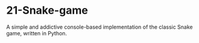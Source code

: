 # 21-Snake-game
 A simple and addictive console-based implementation of the classic Snake game, written in Python.
